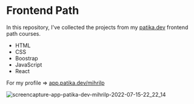 # Frontend Path

In this repository, I've collected the projects from my [patika.dev](https://app.patika.dev/paths) frontend path courses. 

* HTML
* CSS
* Boostrap
* JavaScript
* React 

For my profile => [app.patika.dev/mihrilp](https://app.patika.dev/mihrilp) 

![screencapture-app-patika-dev-mihrilp-2022-07-15-22_22_14](https://user-images.githubusercontent.com/58886855/179296936-41206479-955f-4dd0-a11c-4c884a9f0204.png)
